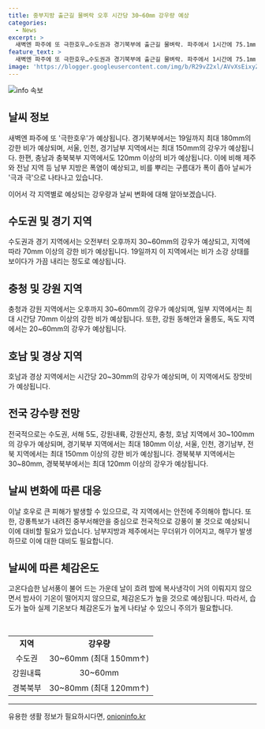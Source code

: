 ```yaml
---
title: 중부지방 출근길 물벼락 오후 시간당 30~60㎜ 강우량 예상
categories:
  - News
excerpt: >
  새벽엔 파주에 또 극한호우…수도권과 경기북부에 출근길 물벼락. 파주에서 1시간에 75.1㎜ 호우. 수도권에 이틀째 집중호우 예상. 수도권, 충청, 강원 등 중부지방 호우 예상. 남부는 폭염 예상. 18일 새벽 경기 동두천에서 나무가 차량 위로 쓰러져 소방대원들이 제거 작업 중. 전체적으로 장맛비가 예상되지만, 일부 지역은 소강상태. 19일에는 충청과 남부지방에 주로 비가 예상되고, 수도권과 강원내륙은 비가 소강상태를 보이다가 가끔 내릴 것으로 전망. 비의 양은 19일까지 다양한 지역에 20~180㎜ 예상. 기후 상황에 대한 대비가 필요하다.
feature_text: >
  새벽엔 파주에 또 극한호우…수도권과 경기북부에 출근길 물벼락. 파주에서 1시간에 75.1㎜ 호우. 수도권에 이틀째 집중호우 예상. 수도권, 충청, 강원 등 중부지방 호우 예상. 남부는 폭염 예상. 18일 새벽 경기 동두천에서 나무가 차량 위로 쓰러져 소방대원들이 제거 작업 중. 전체적으로 장맛비가 예상되지만, 일부 지역은 소강상태. 19일에는 충청과 남부지방에 주로 비가 예상되고, 수도권과 강원내륙은 비가 소강상태를 보이다가 가끔 내릴 것으로 전망. 비의 양은 19일까지 다양한 지역에 20~180㎜ 예상. 기후 상황에 대한 대비가 필요하다.
image: 'https://blogger.googleusercontent.com/img/b/R29vZ2xl/AVvXsEixyZcFfHzMRdzZMjFBmAUKJYCLCGyLL1o632UiGVXcaFdKo_bkvkuCioo0uUKlGfBVcT3P84aROyZIXSBEx3Aw5nCQ3pTgDom1WDC4m8eifvWiAmWEEVb4x6G_l8C0QH225ldMjyaFvpxGEBGNO37VmDTDMHGhJPq73UglMfDca1-0aw/s1600/blogspot.png'
---
```


<p><img src="https://blogger.googleusercontent.com/img/b/R29vZ2xl/AVvXsEixyZcFfHzMRdzZMjFBmAUKJYCLCGyLL1o632UiGVXcaFdKo_bkvkuCioo0uUKlGfBVcT3P84aROyZIXSBEx3Aw5nCQ3pTgDom1WDC4m8eifvWiAmWEEVb4x6G_l8C0QH225ldMjyaFvpxGEBGNO37VmDTDMHGhJPq73UglMfDca1-0aw/s1600/blogspot.png" alt="info 속보" /></p>

<h2 data-ke-size="size26">날씨 정보</h2>

<p data-ke-size="size16">새벽엔 파주에 또 '극한호우'가 예상됩니다. 경기북부에서는 19일까지 최대 180mm의 강한 비가 예상되며, 서울, 인천, 경기남부 지역에서는 최대 150mm의 강우가 예상됩니다. 한편, 충남과 충북북부 지역에서도 120mm 이상의 비가 예상됩니다. 이에 비해 제주와 전남 지역 등 남부 지방은 폭염이 예상되고, 비를 뿌리는 구름대가 폭이 좁아 날씨가 '극과 극'으로 나타나고 있습니다.</p>

<p>이어서 각 지역별로 예상되는 강우량과 날씨 변화에 대해 알아보겠습니다.</p>

<h2 data-ke-size="size26">수도권 및 경기 지역</h2>

<p data-ke-size="size16">수도권과 경기 지역에서는 오전부터 오후까지 30~60mm의 강우가 예상되고, 지역에 따라 70mm 이상의 강한 비가 예상됩니다. 19일까지 이 지역에서는 비가 소강 상태를 보이다가 가끔 내리는 정도로 예상됩니다.</p>

<h2 data-ke-size="size26">충청 및 강원 지역</h2>

<p data-ke-size="size16">충청과 강원 지역에서는 오후까지 30~60mm의 강우가 예상되며, 일부 지역에서는 최대 시간당 70mm 이상의 강한 비가 예상됩니다. 또한, 강원 동해안과 울릉도, 독도 지역에서는 20~60mm의 강우가 예상됩니다.</p>

<h2 data-ke-size="size26">호남 및 경상 지역</h2>

<p data-ke-size="size16">호남과 경상 지역에서는 시간당 20~30mm의 강우가 예상되며, 이 지역에서도 장맛비가 예상됩니다.</p>

<h2 data-ke-size="size26">전국 강수량 전망</h2>

<p data-ke-size="size16">전국적으로는 수도권, 서해 5도, 강원내륙, 강원산지, 충청, 호남 지역에서 30~100mm의 강우가 예상되며, 경기북부 지역에서는 최대 180mm 이상, 서울, 인천, 경기남부, 전북 지역에서는 최대 150mm 이상의 강한 비가 예상됩니다. 경북북부 지역에서는 30~80mm, 경북북부에서는 최대 120mm 이상의 강우가 예상됩니다.</p>

<h2 data-ke-size="size26">날씨 변화에 따른 대응</h2>

<p data-ke-size="size16">이날 호우로 큰 피해가 발생할 수 있으므로, 각 지역에서는 안전에 주의해야 합니다. 또한, 강풍특보가 내려진 중부서해안을 중심으로 전국적으로 강풍이 불 것으로 예상되니 이에 대비할 필요가 있습니다. 남부지방과 제주에서는 무더위가 이어지고, 해무가 발생하므로 이에 대한 대비도 필요합니다.</p>

<h2 data-ke-size="size26">날씨에 따른 체감온도</h2>

<p data-ke-size="size16">고온다습한 남서풍이 불어 드는 가운데 날이 흐려 밤에 복사냉각이 거의 이뤄지지 않으면서 밤사이 기온이 떨어지지 않으므로, 체감온도가 높을 것으로 예상됩니다. 따라서, 습도가 높아 실제 기온보다 체감온도가 높게 나타날 수 있으니 주의가 필요합니다.</p>

<p data-ke-size="size16">&nbsp;</p>

<table>
  <tr>
    <td style="text-align: center; height: 17px;"><b>지역</b></td>
    <td style="text-align: center; height: 17px;"><b>강우량</b></td>
  </tr>
  <tr>
    <td style="text-align: center; height: 17px;">수도권</td>
    <td style="text-align: center; height: 17px;">30~60mm (최대 150mm↑)</td>
  </tr>
  <tr>
    <td style="text-align: center; height: 17px;">강원내륙</td>
    <td style="text-align: center; height: 17px;">30~60mm</td>
  </tr>
  <tr>
    <td style="text-align: center; height: 17px;">경북북부</td>
    <td style="text-align: center; height: 17px;">30~80mm (최대 120mm↑)</td>
  </tr>
</table>

<hr>
유용한 생활 정보가 필요하시다면, <a href="https://onioninfo.kr" rel="dofollow">onioninfo.kr</a>



